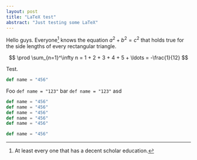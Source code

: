 ```yaml
---
layout: post
title: "LaTeX test"
abstract: "Just testing some LaTeX"
---
```


Hello guys. Everyone[^everyone] knows the equation $a^2 + b^2 = c^2$ that holds true for the side lengths of every rectangular triangle.

$$ \prod \sum_{n=1}^\infty n = 1 + 2 + 3 + 4 + 5 + \ldots = -\frac{1}{12} $$

Test.

[^everyone]: At least every one that has a decent scholar education.

~~~ scala
def name = "456"
~~~

Foo `def name = "123"` bar `def name = "123"` asd

~~~ scala
def name = "456"
def name = "456"
def name = "456"
def name = "456"
def name = "456"
~~~

~~~ scala
def name = "456"
~~~

